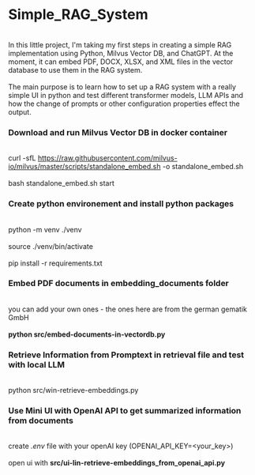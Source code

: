 # Simple_RAG_System
<br>In this little project, I'm taking my first steps in creating a simple RAG implementation using Python, Milvus Vector DB, and ChatGPT. At the moment, it can embed PDF, DOCX, XLSX, and XML files in the vector database to use them in the RAG system.</br> 
<br>The main purpose is to learn how to set up a RAG system with a really simple UI in python and test different transformer models, LLM APIs and how the change of prompts or other configuration properties effect the output.</br>

### Download and run Milvus Vector DB in docker container
<br>curl -sfL https://raw.githubusercontent.com/milvus-io/milvus/master/scripts/standalone_embed.sh -o standalone_embed.sh</br>
<br>bash standalone_embed.sh start</br>

### Create python environement and install python packages
<br>python -m venv ./venv</br>
<br>source ./venv/bin/activate</br>
<br>pip install -r requirements.txt</br>

### Embed PDF documents in embedding_documents folder 
<br>you can add your own ones - the ones here are from the german gematik GmbH</br>
<br>**python src/embed-documents-in-vectordb.py**</br>

### Retrieve Information from Promptext in retrieval file and test with local LLM
<br>python src/win-retrieve-embeddings.py</br>

### Use Mini UI with OpenAI API to get summarized information from documents
<br>create *.env* file with your openAI key (OPENAI_API_KEY=\<your_key\>)</br>
<br>open ui with **src/ui-lin-retrieve-embeddings_from_openai_api.py**</br>
